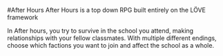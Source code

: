 #After Hours
After Hours is a top down RPG built entirely on the LÖVE framework

In After hours, you try to survive in the school you attend, making relationships with your
fellow classmates. With multiple different endings, choose which factions you want to join
and affect the school as a whole.
